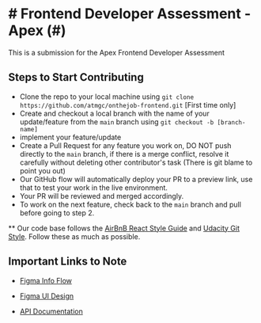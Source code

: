 # # Frontend Developer Assessment - Apex (#)

This is a submission for the Apex Frontend Developer Assessment
## Steps to Start Contributing

- Clone the repo to your local machine using `git clone https://github.com/atmgc/onthejob-frontend.git` [First time only]
- Create and checkout a local branch with the name of your update/feature from the `main` branch using `git checkout -b [branch-name]`
- implement your feature/update
- Create a Pull Request for any feature you work on, DO NOT push directly to the `main` branch, if there is a merge conflict, resolve it carefully without deleting other contributor's task (There is git blame to point you out)
- Our GitHub flow will automatically deploy your PR to a preview link, use that to test your work in the live environment.
- Your PR will be reviewed and merged accordingly.
- To work on the next feature, check back to the `main` branch and pull before going to step 2.

\*\* Our code base follows the [AirBnB React Style Guide](https://airbnb.io/javascript/react/) and [Udacity Git Style](http://udacity.github.io/git-styleguide/). Follow these as much as possible.

## Important Links to Note

- [Figma Info Flow](#)

- [Figma UI Design](https://www.figma.com/design/QrbhiHezlguPcEea2xJdFQ/Apex-Frontend-Task?node-id=22658-1150&node-type=frame&t=3TQPnSdOPgGuQK3o-0)

- [API  Documentation](https://documenter.getpostman.com/view/24001860/2sA3Bszox3#8fae2093-0264-41c1-a25c-dab1b70fb5d1)

